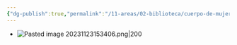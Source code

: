 ```yaml
---
{"dg-publish":true,"permalink":"/11-areas/02-biblioteca/cuerpo-de-mujer/","noteIcon":""}
---
```


- ![Pasted image 20231123153406.png|200](/img/user/02%20Image/Pasted%20image%2020231123153406.png)